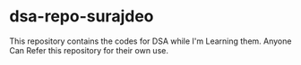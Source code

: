 # dsa-repo-surajdeo
 This repository contains the codes for DSA while I'm Learning them. Anyone Can Refer this repository for their own use.
